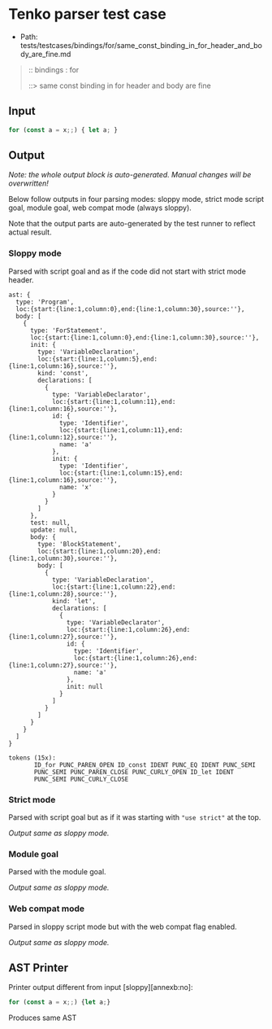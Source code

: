 # Tenko parser test case

- Path: tests/testcases/bindings/for/same_const_binding_in_for_header_and_body_are_fine.md

> :: bindings : for
>
> ::> same const binding in for header and body are fine

## Input

`````js
for (const a = x;;) { let a; }
`````

## Output

_Note: the whole output block is auto-generated. Manual changes will be overwritten!_

Below follow outputs in four parsing modes: sloppy mode, strict mode script goal, module goal, web compat mode (always sloppy).

Note that the output parts are auto-generated by the test runner to reflect actual result.

### Sloppy mode

Parsed with script goal and as if the code did not start with strict mode header.

`````
ast: {
  type: 'Program',
  loc:{start:{line:1,column:0},end:{line:1,column:30},source:''},
  body: [
    {
      type: 'ForStatement',
      loc:{start:{line:1,column:0},end:{line:1,column:30},source:''},
      init: {
        type: 'VariableDeclaration',
        loc:{start:{line:1,column:5},end:{line:1,column:16},source:''},
        kind: 'const',
        declarations: [
          {
            type: 'VariableDeclarator',
            loc:{start:{line:1,column:11},end:{line:1,column:16},source:''},
            id: {
              type: 'Identifier',
              loc:{start:{line:1,column:11},end:{line:1,column:12},source:''},
              name: 'a'
            },
            init: {
              type: 'Identifier',
              loc:{start:{line:1,column:15},end:{line:1,column:16},source:''},
              name: 'x'
            }
          }
        ]
      },
      test: null,
      update: null,
      body: {
        type: 'BlockStatement',
        loc:{start:{line:1,column:20},end:{line:1,column:30},source:''},
        body: [
          {
            type: 'VariableDeclaration',
            loc:{start:{line:1,column:22},end:{line:1,column:28},source:''},
            kind: 'let',
            declarations: [
              {
                type: 'VariableDeclarator',
                loc:{start:{line:1,column:26},end:{line:1,column:27},source:''},
                id: {
                  type: 'Identifier',
                  loc:{start:{line:1,column:26},end:{line:1,column:27},source:''},
                  name: 'a'
                },
                init: null
              }
            ]
          }
        ]
      }
    }
  ]
}

tokens (15x):
       ID_for PUNC_PAREN_OPEN ID_const IDENT PUNC_EQ IDENT PUNC_SEMI
       PUNC_SEMI PUNC_PAREN_CLOSE PUNC_CURLY_OPEN ID_let IDENT
       PUNC_SEMI PUNC_CURLY_CLOSE
`````

### Strict mode

Parsed with script goal but as if it was starting with `"use strict"` at the top.

_Output same as sloppy mode._

### Module goal

Parsed with the module goal.

_Output same as sloppy mode._

### Web compat mode

Parsed in sloppy script mode but with the web compat flag enabled.

_Output same as sloppy mode._

## AST Printer

Printer output different from input [sloppy][annexb:no]:

````js
for (const a = x;;) {let a;}
````

Produces same AST
